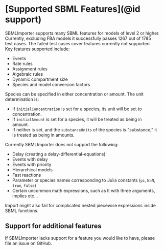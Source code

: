 # [Supported SBML Features](@id support)

SBMLImporter supports many SBML features for models of level 2 or higher. Currently, excluding FBA models it successfully passes 1267 out of 1785 test cases. The failed test cases cover features currently not supported. Key features supported include:

- Events
- Rate rules
- Assignment rules
- Algebraic rules
- Dynamic compartment size
- Species and model conversion factors

Species can be specified in either concentration or amount. The unit determination is:

- If `initialConcentration` is set for a species, its unit will be set to concentration.
- If `initialAmount` is set for a species, it will be treated as being in amount.
- If neither is set, and the `substanceUnits` of the species is "substance," it is treated as being in amounts.

Currently SBMLImporter does not support the following:

* Delay (creating a delay-differential-equations)
* Events with delay
* Events with priority
* Hierarchical models
* Fast reactions
* Parameter or species names corresponding to Julia constants (`pi`, `NaN`, `true`, `false`)
* Certain uncommon math expressions, such as lt with three arguments, implies etc...

Import might also fail for complicated nested piecewise expressions inside SBML functions.

## Support for additional features

If SBMLImporter lacks support for a feature you would like to have, please file an issue on GitHub.